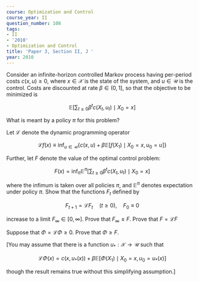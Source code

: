 ```yaml
---
course: Optimization and Control
course_year: II
question_number: 108
tags:
- II
- '2010'
- Optimization and Control
title: 'Paper 3, Section II, J '
year: 2010
---
```




Consider an infinite-horizon controlled Markov process having per-period costs $c(x, u) \geqslant 0$, where $x \in \mathcal{X}$ is the state of the system, and $u \in \mathcal{U}$ is the control. Costs are discounted at rate $\beta \in(0,1]$, so that the objective to be minimized is

$$\mathbb{E}\left[\sum_{t \geqslant 0} \beta^{t} c\left(X_{t}, u_{t}\right) \mid X_{0}=x\right]$$

What is meant by a policy $\pi$ for this problem?

Let $\mathcal{L}$ denote the dynamic programming operator

$$\mathcal{L} f(x) \equiv \inf _{u \in \mathcal{U}}\left\{c(x, u)+\beta \mathbb{E}\left[f\left(X_{1}\right) \mid X_{0}=x, u_{0}=u\right]\right\}$$

Further, let $F$ denote the value of the optimal control problem:

$$F(x)=\inf _{\pi} \mathbb{E}^{\pi}\left[\sum_{t \geqslant 0} \beta^{t} c\left(X_{t}, u_{t}\right) \mid X_{0}=x\right]$$

where the infimum is taken over all policies $\pi$, and $\mathbb{E}^{\pi}$ denotes expectation under policy $\pi$. Show that the functions $F_{t}$ defined by

$$F_{t+1}=\mathcal{L} F_{t} \quad(t \geqslant 0), \quad F_{0} \equiv 0$$

increase to a limit $F_{\infty} \in[0, \infty] .$ Prove that $F_{\infty} \leqslant F$. Prove that $F=\mathcal{L} F$

Suppose that $\Phi=\mathcal{L} \Phi \geqslant 0$. Prove that $\Phi \geqslant F$.

[You may assume that there is a function $u_{*}: \mathcal{X} \rightarrow \mathcal{U}$ such that

$$\mathcal{L} \Phi(x)=c\left(x, u_{*}(x)\right)+\beta \mathbb{E}\left[\Phi\left(X_{1}\right) \mid X_{0}=x, u_{0}=u_{*}(x)\right]$$

though the result remains true without this simplifying assumption.]